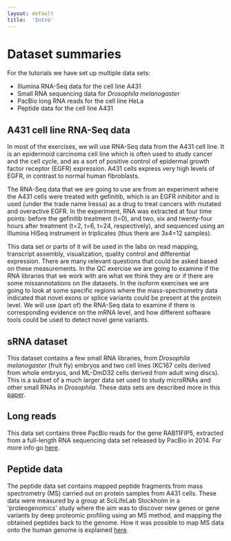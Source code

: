 ```yaml
---
layout: default
title:  'Intro'
---
```


# Dataset summaries

For the tutorials we have set up multiple data sets:

- Illumina RNA-Seq data for the cell line A431
- Small RNA sequencing data for *Drosophila melanogaster*
- PacBio long RNA reads for the cell line HeLa
- Peptide data for the cell line A431

## A431 cell line RNA-Seq data

In most of the exercises, we will use RNA-Seq data from the A431 cell line. It is an epidermoid carcinoma cell line which is often used to study cancer and the cell cycle, and as a sort of positive control of epidermal growth factor
receptor (EGFR) expression. A431 cells express very high levels of EGFR, in contrast to normal human fibroblasts.

The RNA-Seq data that we are going to use are from an experiment where the A431 cells were treated with gefinitib, which is an EGFR inhibitor and is used (under the trade name Iressa) as a drug to treat cancers with mutated and overactive EGFR. In the experiment, RNA was extracted at four time points: before the gefinitib treatment (t=0), and two, six
and twenty-four hours after treatment (t=2, t=6, t=24, respectively), and sequenced using an Illumina
HiSeq instrument in triplicates (thus there are 3x4=12 samples).

This data set or parts of it will be used in the labs on read mapping, transcript assembly, visualization, quality control and differential expression.
There are many relevant questions that could be asked based on these measurements.
In the QC exercise we are going to examine if the RNA libraries that we work with are what we think they are or if
there are some missannotations on the datasets.
In the isoform exercises we are going to look at some specific regions where the mass-spectrometry data
indicated that novel exons or splice variants could be present at the protein level. We will use (part of)
the RNA-Seq data to examine if there is corresponding evidence on the mRNA level,
and how different software tools could be used to detect novel gene variants.

## sRNA dataset

This dataset contains a few small RNA libraries, from *Drosophila melanogaster* (fruit fly) embryos
and two cell lines (KC167 cells derived from whole embryos, and ML-DmD32 cells derived from adult wing discs).
This is a subset of a much larger data set used to study microRNAs and other small RNAs in *Drosophila*.
These data sets are described more in this [paper](http://genome.cshlp.org/content/24/7/1236.full).

## Long reads

This data set contains three PacBio reads for the gene RAB11FIP5, extracted from a full-length RNA sequencing data set released by PacBio in 2014.
For more info go [here](https://www.pacb.com/blog/data-release-whole-human-transcriptome/).

## Peptide data

The peptide data set contains mapped peptide fragments from mass spectrometry (MS) carried out on protein samples from A431 cells.
These data were measured by a group at SciLifeLab Stockholm in a 'proteogenomics' study where the aim was to discover
new genes or gene variants by deep proteomic profiling using an MS method, and mapping the obtained peptides back to the genome.  How it was possible to map MS data onto the human genome is explained [here](http://www.nature.com/nmeth/journal/v11/n1/full/nmeth.2732.html).
